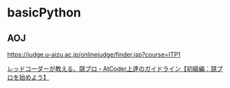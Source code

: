 # basicPython

## AOJ
https://judge.u-aizu.ac.jp/onlinejudge/finder.jsp?course=ITP1

[レッドコーダーが教える、競プロ・AtCoder上達のガイドライン【初級編：競プロを始めよう】](https://qiita.com/e869120/items/f1c6f98364d1443148b3)
